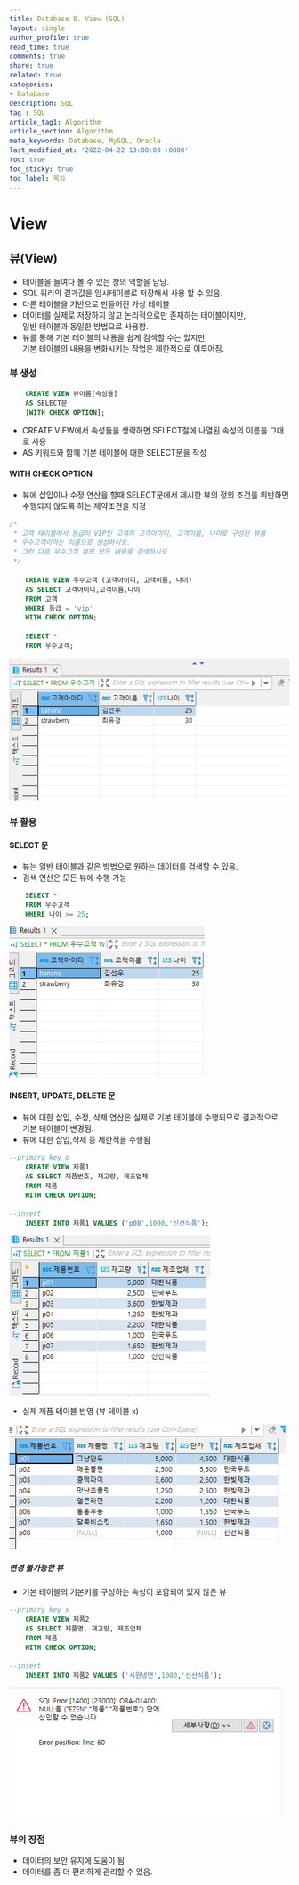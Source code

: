```yaml
---
title: Database 8. View (SQL)
layout: single
author_profile: true
read_time: true
comments: true
share: true
related: true
categories:
- Database
description: SQL
tag : SQL
article_tag1: Algorithm
article_section: Algorithm
meta_keywords: Database, MySQL, Oracle
last_modified_at: '2022-04-22 13:00:00 +0800'
toc: true
toc_sticky: true
toc_label: 목차
---
```


View
======

## 뷰(View)

* 테이블을 들여다 볼 수 있는 창의 역할을 담당.
* SQL 쿼리의 결과값을 임시테이블로 저장해서 사용 할 수 있음.
* 다른 테이블을 기반으로 만들어진 가상 테이블
* 데이터를 실제로 저장하지 않고 논리적으로만 존재하는 테이블이지만,  
  일반 테이블과 동일한 방법으로 사용함.
* 뷰를 통해 기본 테이블의 내용을 쉽게 검색할 수는 있지만,  
  기본 테이블의 내용을 변화시키는 작업은 제한적으로 이루어짐.

### 뷰 생성

```sql
    CREATE VIEW 뷰이름[속성들]
    AS SELECT문 
    [WITH CHECK OPTION];
```

* CREATE VIEW에서 속성들을 생략하면 SELECT절에 나열된 속성의 이름을 그대로 사용
* AS 키워드와 함께 기본 테이블에 대한 SELECT문을 작성

#### WITH CHECK OPTION
* 뷰에 삽입이나 수정 연산을 할때 SELECT문에서 제시한 뷰의 정의 조건을 위반하면  
  수행되지 않도록 하는 제약조건을 지정

```sql
/* 
 * 고객 테이블에서 등급이 VIP인 고객의 고객아이디, 고객이름, 나이로 구성된 뷰를
 * 우수고객이라는 이름으로 생성하시오.
 * 그런 다음 우수고객 뷰의 모든 내용을 검색하시오
 */ 

    CREATE VIEW 우수고객 (고객아이디, 고객이름, 나이)
    AS SELECT 고객아이디,고객이름,나이
    FROM 고객
    WHERE 등급 = 'vip'
    WITH CHECK OPTION;

    SELECT *
    FROM 우수고객;
```

![alt](/assets/images/post/Database/sql/25.png)

### 뷰 활용

#### SELECT 문

* 뷰는 일반 테이블과 같은 방법으로 원하는 데이터를 검색할 수 있음.
* 검색 연산은 모든 뷰에 수행 가능

```sql
    SELECT *
    FROM 우수고객
    WHERE 나이 >= 25;
```

![alt](/assets/images/post/Database/sql/26.png)

#### INSERT, UPDATE, DELETE 문

* 뷰에 대한 삽입, 수정, 삭제 연산은 실제로 기본 테이블에 수행되므로 결과적으로  
  기본 테이블이 변경됨.
* 뷰에 대한 삽입,삭제 등 제한적을 수행됨

```sql
--primary key o
    CREATE VIEW 제품1
    AS SELECT 제품번호, 재고량, 제조업체 
    FROM 제품
    WITH CHECK OPTION;

--insert
    INSERT INTO 제품1 VALUES ('p08',1000,'신선식품');
```
![alt](/assets/images/post/Database/sql/27.png)

* 실제 제품 테이블 반영 (뷰 테이블 x)

![alt](/assets/images/post/Database/sql/28.png)


##### 변경 불가능한 뷰
* 기본 테이블의 기본키를 구성하는 속성이 포함되어 있지 않은 뷰

```sql
--primary key x
    CREATE VIEW 제품2
    AS SELECT 제품명, 재고량, 제조업체 
    FROM 제품
    WITH CHECK OPTION;

--insert
    INSERT INTO 제품2 VALUES ('시원냉면',1000,'신선식품');
```

![alt](/assets/images/post/Database/sql/29.png)

### 뷰의 장점

* 데이터의 보안 유지에 도움이 됨
* 데이터를 좀 더 편리하게 관리할 수 있음.



